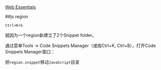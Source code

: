 [Web Essentials](http://vswebessentials.com/)

##js region

`Ctrl+K+S`

就因为一个region新建立了2个Snippet folder。

通过菜单Tools -> Code Snippets Manager（或按Ctrl+K, Ctrl+B），打开Code Snippets Manager窗口：

把`region.snippet`移动`JavaScript`目录